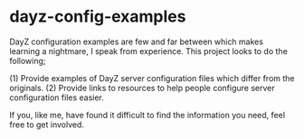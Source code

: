 # dayz-config-examples

DayZ configuration examples are few and far between which makes learning a nightmare, I speak from experience. This project looks to do the following;

(1) Provide examples of DayZ server configuration files which differ from the originals.
(2) Provide links to resources to help people configure server configuration files easier.

If you, like me, have found it difficult to find the information you need, feel free to get involved.

